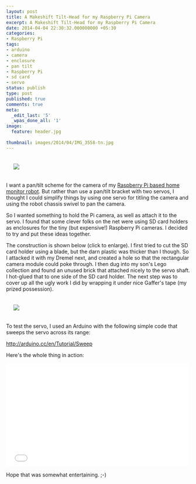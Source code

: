 ```yaml
---
layout: post
title: A Makeshift Tilt-Head for my Raspberry Pi Camera
excerpt: A Makeshift Tilt-Head for my Raspberry Pi Camera
date: 2014-04-04 22:30:32.000000000 +05:30
categories:
- Raspberry Pi
tags:
- arduino
- camera
- enclosure
- pan tilt
- Raspberry Pi
- sd card
- servo
status: publish
type: post
published: true
comments: true
meta:
  _edit_last: '5'
  _wpas_done_all: '1'
image:
  feature: header.jpg
  
thumbnail: images/2014/04/IMG_3558-tn.jpg
---
```

<p style="padding: 20px;">
<img src="{{ site.baseurl }}/images/2014/04/IMG_3558.jpg" />
</p>
<p>I want a pan/tilt scheme for the camera of my <a href="http://electronut.in/ultrasonic-sensor-hc-sr04-with-dagu-mini-driver-on-a-robot-chassis/" title="Ultrasonic sensor HC-SR04 with Dagu Mini Driver on a Robot Chassis">Raspberry Pi based home monitor robot</a>. But rather than use a pan/tilt bracket with two servos, I thought I could simplify things by using one servo for titling the camera and using the robot chassis swivel to pan the camera.</p>
<p><!--more--></p>
<p>So I wanted something to hold the Pi camera, as well as attach it to the servo. I found that some clever folks on the net were using SD card holders as enclosures for the tiny (but expensive!) Raspberry Pi cameras. I decided to try and put these ideas together.</p>
<p>The construction is shown below (click to enlarge). I first tried to cut the SD card holder using a blade, but the darn plastic was thicker than I though. So I attacked it with my Dremel next, and created a hole so that the rectangular camera module could poke through. I then dug into my son's Lego collection and found an unused brick that attached nicely to the servo shaft. I hot-glued that to one side of the SD card holder. The next step was to cover up all the ugly work I did by wrapping it under nice Gaffer's tape (my prized possession). </p>

<p style="padding:20px;">
<img src="{{ site.baseurl }}/images/2014/04/sd-tilt-head.jpg">
</p>
<p>To test the servo, I used an Arduino with the following simple code that sweeps the servo across its range:</p>
<p><a href="http://arduino.cc/en/Tutorial/Sweep">http://arduino.cc/en/Tutorial/Sweep</a></p>
<p>Here's the whole thing in action:</p>
<p><iframe src="//player.vimeo.com/video/90989038" width="500" height="281" frameborder="0" webkitallowfullscreen mozallowfullscreen allowfullscreen></iframe> </p>
<p>Hope that was somewhat entertaining. ;-)</p>
